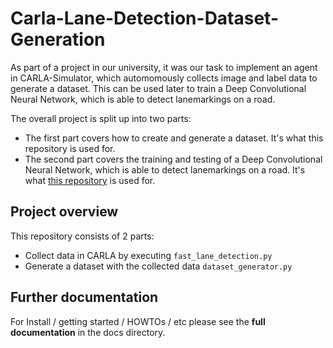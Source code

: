 # Carla-Lane-Detection-Dataset-Generation
As part of a project in our university, it was our task to implement an agent in CARLA-Simulator, which automomously collects image and label data to generate a dataset.
This can be used later to train a Deep Convolutional Neural Network, which is able to detect lanemarkings on a road.

The overall project is split up into two parts:

- The first part covers how to create and generate a dataset. It's what this repository is used for. 
- The second part covers the training and testing of a Deep Convolutional Neural Network, which is able to detect lanemarkings on a road. It's what [this repository](https://github.com/Glutamat42/Ultra-Fast-Lane-Detection) is used for.

## Project overview
This repository consists of 2 parts:
- Collect data in CARLA by executing `fast_lane_detection.py`
- Generate a dataset with the collected data `dataset_generator.py`

## Further documentation
For Install / getting started / HOWTOs / etc please see the **full documentation** in the docs directory.
